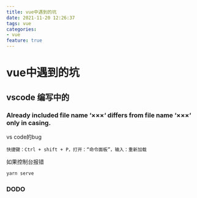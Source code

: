 ```yaml
---
title: vue中遇到的坑
date: 2021-11-20 12:26:37
tags: vue
categories: 
- vue
feature: true
---
```


# vue中遇到的坑

## vscode 编写中的

### Already included file name ‘×××‘ differs from file name ‘×××‘ only in casing.

vs code的bug

```
快捷键：Ctrl + shift + P，打开：“命令面板”，输入：重新加载
```

如果控制台报错

```cmd
yarn serve
```



### DODO

